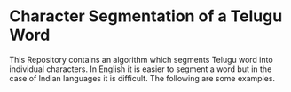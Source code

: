 # Character Segmentation of a Telugu Word
This Repository contains an algorithm which segments Telugu word into individual characters. In English it is easier to segment a word but in the case of Indian languages it is difficult. The following are some examples.


